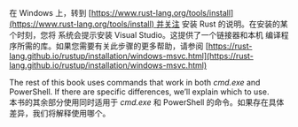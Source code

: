 在 Windows 上，转到 [https://www.rust-lang.org/tools/install](https://www.rust-lang.org/tools/install) 并关注 安装 Rust 的说明。在安装的某个时刻，您将 系统会提示安装 Visual Studio。这提供了一个链接器和本机 编译程序所需的库。如果您需要有关此步骤的更多帮助，请参阅 [https://rust-lang.github.io/rustup/installation/windows-msvc.html](https://rust-lang.github.io/rustup/installation/windows-msvc.html)

The rest of this book uses commands that work in both _cmd.exe_ and PowerShell. If there are specific differences, we’ll explain which to use.  
本书的其余部分使用同时适用于 _cmd.exe_ 和 PowerShell 的命令。如果存在具体差异，我们将解释使用哪个。